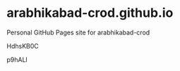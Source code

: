 # arabhikabad-crod.github.io
Personal GitHub Pages site for arabhikabad-crod






















HdhsKB0C

p9hALl
